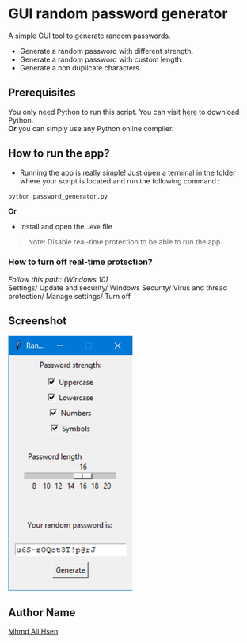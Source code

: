 # GUI random password generator
A simple GUI tool to generate random passwords.
* Generate a random password with different strength.
* Generate a random password with custom length.
* Generate a non duplicate characters.
  
## Prerequisites
You only need Python to run this script. You can visit [here](https://www.python.org/downloads/) to download Python.  
**Or** you can simply use any Python online compiler.

## How to run the app?
* Running the app is really simple! Just open a terminal in the folder where your script is located and run the following command :

```
python password_generator.py
```

**Or**  

* Install and open the `.exe` file

> Note: Disable real-time protection to be able to run the app.
### How to turn off real-time protection?
*Follow this path: (Windows 10)*  
Settings/ Update and security/ Windows Security/ Virus and thread protection/ Manage settings/ Turn off
  
## Screenshot
![](screenshot.png)  
## Author Name
[Mhmd Ali Hsen](https://github.com/mhmdali102)

